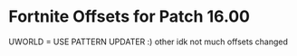 # Fortnite Offsets for Patch 16.00

UWORLD = USE PATTERN UPDATER :)
other idk not much offsets changed
